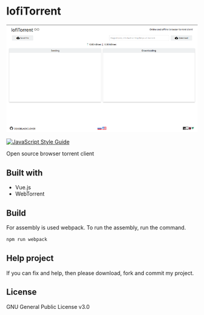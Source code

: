 # lofiTorrent

![lofiTorrent](lofiTorrent.png)

[![JavaScript Style Guide](https://img.shields.io/badge/code_style-standard-brightgreen.svg)](https://standardjs.com)

Open source browser torrent client

## Built with
* Vue.js
* WebTorrent

## Build
For assembly is used webpack. To run the assembly, run the command.

```bash
npm run webpack 
```

## Help project
If you can fix and help, then please download, fork and commit my project.

## License
GNU General Public License v3.0
